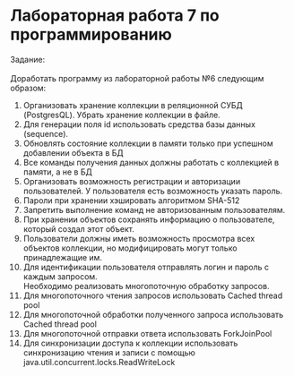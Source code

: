 # Лабораторная работа 7 по программированию</br>

Задание:</br>
<br/>
Доработать программу из лабораторной работы №6 следующим образом:<br/>
1.	Организовать хранение коллекции в реляционной СУБД (PostgresQL). Убрать хранение коллекции в файле.<br/>
2.	Для генерации поля id использовать средства базы данных (sequence).<br/>
3.	Обновлять состояние коллекции в памяти только при успешном добавлении объекта в БД<br/>
4.	Все команды получения данных должны работать с коллекцией в памяти, а не в БД<br/>
5.	Организовать возможность регистрации и авторизации пользователей. У пользователя есть возможность указать пароль.<br/>
6.	Пароли при хранении хэшировать алгоритмом SHA-512<br/>
7.	Запретить выполнение команд не авторизованным пользователям.<br/>
8.	При хранении объектов сохранять информацию о пользователе, который создал этот объект.<br/>
9.	Пользователи должны иметь возможность просмотра всех объектов коллекции, но модифицировать могут только принадлежащие им.<br/>
10.	Для идентификации пользователя отправлять логин и пароль с каждым запросом.<br/>
Необходимо реализовать многопоточную обработку запросов.<br/>
1.	Для многопоточного чтения запросов использовать Cached thread pool<br/>
2.	Для многопоточной обработки полученного запроса использовать Cached thread pool<br/>
3.	Для многопоточной отправки ответа использовать ForkJoinPool<br/>
4.	Для синхронизации доступа к коллекции использовать синхронизацию чтения и записи с помощью java.util.concurrent.locks.ReadWriteLock
